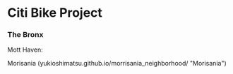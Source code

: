 #                                             Citi Bike Project
###                                                   The Bronx



Mott Haven:




Morisania (yukioshimatsu.github.io/morrisania_neighborhood/ "Morisania")


